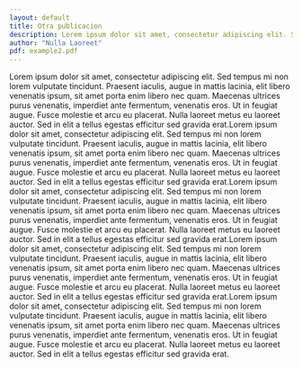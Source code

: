 ```yaml
---
layout: default
title: Otra publicacion
description: Lorem ipsum dolor sit amet, consectetur adipiscing elit. Sed tempus mi non lorem vulputate tincidunt. Praesent iaculis, augue in mattis lacinia, elit libero venenatis ipsum, sit amet porta enim libero nec quam. Maecenas ultrices purus venenatis, imperdiet ante fermentum, venenatis eros. Ut in feugiat augue. Fusce molestie et arcu eu placerat. Nulla laoreet metus eu laoreet auctor. Sed in elit a tellus egestas efficitur sed gravida erat.
author: "Nulla Laoreet"
pdf: example2.pdf
---
```

Lorem ipsum dolor sit amet, consectetur adipiscing elit. Sed tempus mi non lorem vulputate tincidunt. Praesent iaculis, augue in mattis lacinia, elit libero venenatis ipsum, sit amet porta enim libero nec quam. Maecenas ultrices purus venenatis, imperdiet ante fermentum, venenatis eros. Ut in feugiat augue. Fusce molestie et arcu eu placerat. Nulla laoreet metus eu laoreet auctor. Sed in elit a tellus egestas efficitur sed gravida erat.Lorem ipsum dolor sit amet, consectetur adipiscing elit. Sed tempus mi non lorem vulputate tincidunt. Praesent iaculis, augue in mattis lacinia, elit libero venenatis ipsum, sit amet porta enim libero nec quam. Maecenas ultrices purus venenatis, imperdiet ante fermentum, venenatis eros. Ut in feugiat augue. Fusce molestie et arcu eu placerat. Nulla laoreet metus eu laoreet auctor. Sed in elit a tellus egestas efficitur sed gravida erat.Lorem ipsum dolor sit amet, consectetur adipiscing elit. Sed tempus mi non lorem vulputate tincidunt. Praesent iaculis, augue in mattis lacinia, elit libero venenatis ipsum, sit amet porta enim libero nec quam. Maecenas ultrices purus venenatis, imperdiet ante fermentum, venenatis eros. Ut in feugiat augue. Fusce molestie et arcu eu placerat. Nulla laoreet metus eu laoreet auctor. Sed in elit a tellus egestas efficitur sed gravida erat.Lorem ipsum dolor sit amet, consectetur adipiscing elit. Sed tempus mi non lorem vulputate tincidunt. Praesent iaculis, augue in mattis lacinia, elit libero venenatis ipsum, sit amet porta enim libero nec quam. Maecenas ultrices purus venenatis, imperdiet ante fermentum, venenatis eros. Ut in feugiat augue. Fusce molestie et arcu eu placerat. Nulla laoreet metus eu laoreet auctor. Sed in elit a tellus egestas efficitur sed gravida erat.Lorem ipsum dolor sit amet, consectetur adipiscing elit. Sed tempus mi non lorem vulputate tincidunt. Praesent iaculis, augue in mattis lacinia, elit libero venenatis ipsum, sit amet porta enim libero nec quam. Maecenas ultrices purus venenatis, imperdiet ante fermentum, venenatis eros. Ut in feugiat augue. Fusce molestie et arcu eu placerat. Nulla laoreet metus eu laoreet auctor. Sed in elit a tellus egestas efficitur sed gravida erat.